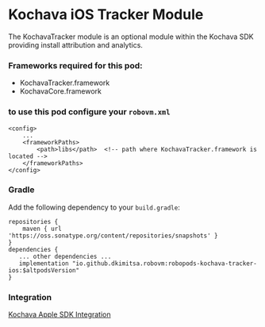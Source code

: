 # Kochava iOS Tracker Module

The KochavaTracker module is an optional module within the Kochava SDK providing install attribution and analytics.

### Frameworks required for this pod:
* KochavaTracker.framework
* KochavaCore.framework

### to use this pod configure your `robovm.xml`

```
<config>
    ...
    <frameworkPaths>
        <path>libs</path>  <!-- path where KochavaTracker.framework is located -->
    </frameworkPaths>
</config>
```

### Gradle

Add the following dependency to your `build.gradle`:

```
repositories {
    maven { url 'https://oss.sonatype.org/content/repositories/snapshots' }
}
dependencies {
   ... other dependencies ...
   implementation "io.github.dkimitsa.robovm:robopods-kochava-tracker-ios:$altpodsVersion"
}
```

### Integration

[Kochava Apple SDK Integration](https://support.kochava.com/sdk-integration/sdk-kochavatracker-ios)
